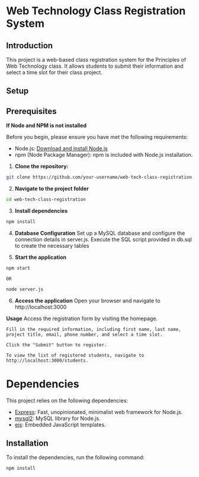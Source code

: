 # Web Technology Class Registration System

## Introduction

This project is a web-based class registration system for the Principles of Web Technology class. It allows students to submit their information and select a time slot for their class project.

## Setup

## Prerequisites

**If Node and NPM is not installed**

Before you begin, please ensure you have met the following requirements:
- Node.js: [Download and install Node.js](https://nodejs.org/)
- npm (Node Package Manager): npm is included with Node.js installation.

1. **Clone the repository:**
```bash
git clone https://github.com/your-username/web-tech-class-registration.git
 ```

2. **Navigate to the project folder**
```bash 
cd web-tech-class-registration
```

3. **Install dependencies**
```bash
npm install
```

4. **Database Configuration**
    Set up a MySQL database and configure the connection details in server.js.
    Execute the SQL script provided in db.sql to create the necessary tables

5. **Start the application**
```bash
npm start
```
    OR
```bash
node server.js
```

6. **Access the application**
    Open your browser and navigate to http://localhost:3000

**Usage**
    Access the registration form by visiting the homepage.

    Fill in the required information, including first name, last name, project title, email, phone number, and select a time slot.

    Click the "Submit" button to register.

    To view the list of registered students, navigate to http://localhost:3000/students.

# Dependencies

This project relies on the following dependencies:

- [Express](https://www.npmjs.com/package/express): Fast, unopinionated, minimalist web framework for Node.js.
- [mysql2](https://www.npmjs.com/package/mysql2): MySQL library for Node.js.
- [ejs](https://www.npmjs.com/package/ejs): Embedded JavaScript templates.

## Installation

To install the dependencies, run the following command:

```bash
npm install
```